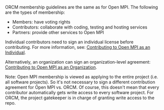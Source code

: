 ORCM membership guidelines are the same as for Open MPI.  The following are the types of membership:

* Members: have voting rights
* Contributors: collaborate with coding, testing and hosting services
* Partners: provide other services to Open MPI

Individual contributors need to sign an individual license before contributing.  For more information, see: [Contributing to Open MPI as an Individual](http://www.open-mpi.org/community/contribute/individual.php).

Alternatively, an organization can sign an organization-level agreement: [Contributing to Open MPI as an Organization](http://www.open-mpi.org/community/contribute/corporate.php).

Note: Open MPI membership is viewed as applying to the entire project (i.e. all software projects).  So it's not necessary to sign a different contribution agreement for Open MPI vs. ORCM.  Of course, this doesn't mean that every contributor automatically gets write access to every software project.  For ORCM, the project gatekeeper is in charge of granting write access to the repo.
